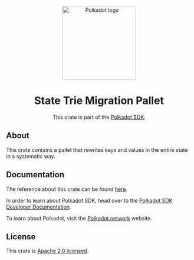 <div align="center">

<img src="https://raw.githubusercontent.com/paritytech/polkadot-sdk/rzadp/readmes/docs/images/Polkadot_Logo_Horizontal_Pink_BlackOnWhite.png" alt="Polkadot logo" width="200">

# State Trie Migration Pallet

This crate is part of the [Polkadot SDK](https://github.com/paritytech/polkadot-sdk/).

</div>

## About

This crate contains a pallet that rewrites keys and values in the entire state in a systematic way.

## Documentation

The reference about this crate can be found [here](https://paritytech.github.io/polkadot-sdk/master/pallet_state_trie_migration).

In order to learn about Polkadot SDK, head over to the [Polkadot SDK Developer Documentation](https://paritytech.github.io/polkadot-sdk/master/polkadot_sdk_docs/index.html).

To learn about Polkadot, visit the [Polkadot.network](https://polkadot.network/) website.

## License

This crate is [Apache 2.0 licensed](https://spdx.org/licenses/Apache-2.0.html).
